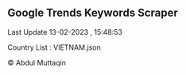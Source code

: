 

## Google Trends Keywords Scraper 
 
Last Update 13-02-2023 , 15:48:53

Country List :
VIETNAM.json



© Abdul Muttaqin 
